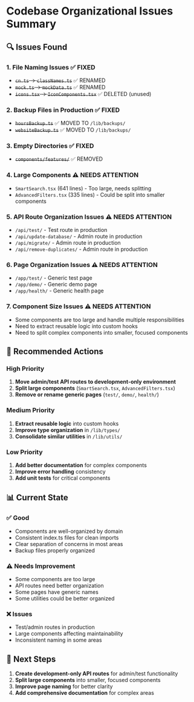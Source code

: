 # Codebase Organizational Issues Summary

## 🔍 Issues Found

### 1. **File Naming Issues** ✅ FIXED
- ~~`cn.ts` → `classNames.ts`~~ ✅ RENAMED
- ~~`mock.ts` → `mockData.ts`~~ ✅ RENAMED
- ~~`icons.tsx` → `IconComponents.tsx`~~ ✅ DELETED (unused)

### 2. **Backup Files in Production** ✅ FIXED
- ~~`hoursBackup.ts`~~ ✅ MOVED TO `/lib/backups/`
- ~~`websiteBackup.ts`~~ ✅ MOVED TO `/lib/backups/`

### 3. **Empty Directories** ✅ FIXED
- ~~`components/features/`~~ ✅ REMOVED

### 4. **Large Components** ⚠️ NEEDS ATTENTION
- `SmartSearch.tsx` (641 lines) - Too large, needs splitting
- `AdvancedFilters.tsx` (335 lines) - Could be split into smaller components

### 5. **API Route Organization Issues** ⚠️ NEEDS ATTENTION
- `/api/test/` - Test route in production
- `/api/update-database/` - Admin route in production
- `/api/migrate/` - Admin route in production
- `/api/remove-duplicates/` - Admin route in production

### 6. **Page Organization Issues** ⚠️ NEEDS ATTENTION
- `/app/test/` - Generic test page
- `/app/demo/` - Generic demo page
- `/app/health/` - Generic health page

### 7. **Component Size Issues** ⚠️ NEEDS ATTENTION
- Some components are too large and handle multiple responsibilities
- Need to extract reusable logic into custom hooks
- Need to split complex components into smaller, focused components

## 🎯 Recommended Actions

### High Priority
1. **Move admin/test API routes to development-only environment**
2. **Split large components** (`SmartSearch.tsx`, `AdvancedFilters.tsx`)
3. **Remove or rename generic pages** (`test/`, `demo/`, `health/`)

### Medium Priority
1. **Extract reusable logic** into custom hooks
2. **Improve type organization** in `/lib/types/`
3. **Consolidate similar utilities** in `/lib/utils/`

### Low Priority
1. **Add better documentation** for complex components
2. **Improve error handling** consistency
3. **Add unit tests** for critical components

## 📊 Current State

### ✅ Good
- Components are well-organized by domain
- Consistent index.ts files for clean imports
- Clear separation of concerns in most areas
- Backup files properly organized

### ⚠️ Needs Improvement
- Some components are too large
- API routes need better organization
- Some pages have generic names
- Some utilities could be better organized

### ❌ Issues
- Test/admin routes in production
- Large components affecting maintainability
- Inconsistent naming in some areas

## 🚀 Next Steps

1. **Create development-only API routes** for admin/test functionality
2. **Split large components** into smaller, focused components
3. **Improve page naming** for better clarity
4. **Add comprehensive documentation** for complex areas 
